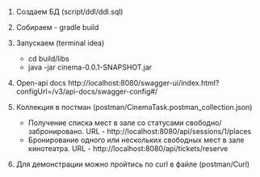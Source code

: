 1. Создаем БД (script/ddl/ddl.sql)
2. Собираем - gradle build
3. Запускаем  (terminal idea)
   - cd build/libs
   - java -jar cinema-0.0.1-SNAPSHOT.jar

4. Open-api docs http://localhost:8080/swagger-ui/index.html?configUrl=/v3/api-docs/swagger-config#/
5. Коллекция в постман (postman/CinemaTask.postman_collection.json)
   - Получение списка мест в зале со статусами свободно/забронировано.
     URL - http://localhost:8080/api/sessions/1/places
   - Бронирование одного или нескольких свободных мест в зале кинотеатра.
     URL - http://localhost:8080/api/tickets/reserve
6. Для демонстрации можно пройтись по curl в файле (postman/Curl)

 



    

